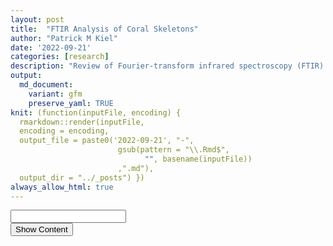 ```yaml
---
layout: post
title:  "FTIR Analysis of Coral Skeletons"
author: "Patrick M Kiel"
date: '2022-09-21'
categories: [research]
description: "Review of Fourier-transform infrared spectroscopy (FTIR) analysis techniques for quanitative comparisons of coral skeletal properties."
output:
  md_document:
    variant: gfm
    preserve_yaml: TRUE
knit: (function(inputFile, encoding) {
  rmarkdown::render(inputFile, 
  encoding = encoding, 
  output_file = paste0('2022-09-21', "-",
                        gsub(pattern = "\\.Rmd$",
                              "", basename(inputFile))
                        ,".md"), 
  output_dir = "../_posts") })
always_allow_html: true
---
```


<script type="text/javascript">

window.onload = function() {
    //query string in the password
    const urlParams = new URLSearchParams(window.location.search);
    const pass = urlParams.get('pass')
    document.getElementById("password").value = pass;
};

function verify() {
  <!-- set the password here -->
  if (document.getElementById('password').value === 'ftir') {
    document.getElementById('HIDDENDIV').classList.remove("hidden"); 
    document.getElementById('credentials').classList.add("hidden"); // Hide the div containing the credentials
  } else {
    alert('Invalid Password! You cannot view this content.');
    password.setSelectionRange(0, password.value.length);
  }
  return false;
}
</script>
<style type="text/css">
/*Change content Display */
.hidden {
  display: none;
}
img {
    max-width: 90%;
    margin: 0 auto;
}
</style>
<!-- The password box -->

<div id="credentials">

<input type="text" id="password" onkeydown="if (event.keyCode == 13) verify()" />
<br/>
<input id="button" type="button" value="Show Content" onclick="verify()" />

</div>

<!-- The content we want to show after password -->

<div id="HIDDENDIV" class="hidden" markdown="1">

<!-- Place all chunks, text, etc here as you would a normal RMarkdown document -->

# Overview

Fourier-transform infrared spectroscopy (FTIR) is a semi-quantitative
technique that measures how much light a sample transmits (or absorbs)
at each wavelength. Each covalent bond will absorb/transmit infrared
light reflective of its stretching or bending mode. We can then use
known regions (based on the molecular bonding of a substance) to
characterize samples. For aragonite, there are four identifiable modes:

1.  v3 \~ 1460 and corresponds to the antistretching of the carbonate
    ion
2.  v1 \~ 1083 and corresponds to the symmetric stretching vibration of
    the carbonate ion
3.  v2 \~ 855 and corresponds to the bending vibrations of carbonate out
    of plane
4.  v4 \~ 713 and corresponds to the bending vibrations of carbonate in
    plane, see double peak around 699

Aragonite differs slightly from calcite (polymorph of calcium
carbonate), which has a v2 \~ 874.

Spectra were captured in the UM Dept of Chemistry using their FTIR with
an ATR accessory. Spectra were smoothed with a Savitzky-Golay filter fit
with a 3rd order polynomial over 15 cm<sup>-1</sup> and subsequently
baseline corrected using the OpenSpecy open source spectral package in
R. All data fit the characteristic vibrations peaks of aragonite
outlined above.

If there are consistent impurities of the aragonite, we may be able to
notice a shift in peak position and/or width. Further, we can construct
ratios of regions to understand relative concentrations of different
phases of organics or different regions of bond vibrations.

Currently, I have analyzed the standard peak position, peak intensity,
and FWHM peak for the v1-v4 peaks outlined above. I am currently
investigating other regions of interest related to intracrystaline
organics and ratios we can construct to understand if there are any
genotype-specific differences in the aragonite we can identify.

<h5>
Figure 1. Example FTIR Spectrum
</h5>

<img src="/notebook/images/ftirAnalysis/example-FTIR-1.png" width="90%" style="display: block; margin: auto;" />

In this document, I review a few FTIR literature, describe the samples I
have tested thus far and the proposed analysis methodology, and begin to
analyze my initial results.
<a href="https://patrickmkiel.com/notebook/research/tgaReview/?pass=tga">This
work complements the TGA data and has been performed on the same coral
skeletons.</a>

# Literature Review

There are a handful of publications which have used FTIR to analyze
coral skeletons and other aragonitic organisms. I have selected a subset
of papers which have informed my analysis decisions, including Fitzer
*et al.* 2019 and Falini *et al.* 2013 for their use of the method and
the findings they present. A complete list of references I draw upon is
included below.

### Fitzer *et al.* 2019

This review chapter introduces the different tests that can be conducted
to understand the effects of ocean acidification on the biomaterial.
While the focus of much of the chapter is on non-coral calcifiers, the
text provides a great introduction to the materials tests possible
including FTIR.

The chapter highlights the I2/I4 ratio to quantify the amount of
amorphous calcium carbonate (ACC) present in the sample. The chapter
cites Chan *et al.* 2012, who used this method to quantify ACC in a
aragonite marine tube worm cultured under varius pH. The paper traces
this analysis to Beniash *et al.* 1997 who quantified ACC in larval sea
urchins and who better explained the ratio. ACC should not have a v4
band \~ 713, but should have a broad v2 band around 866 (recall 875 for
calcite, 855 for aragonite). Thus, if a sample is a mixture of ACC and
calcite, the ratios of I2/I4 should be higher than a sample of purely
calcite. Beniash *et al.* 1997 documented this ratio as larvae matured
and the ratio tended from approximately 8.0 at first stage to 4.3
approximately 96 hours later. Thus, this calcite precursor is only
apparent very early in the stage of sea urchin larvae before the
precursor becomes calcite. A ratio of approximately 3.0 implies the
sample is entirely calcite.

<h5>
Figure 2. I2/I4 ratios over time in larva sea urchin, Beniash et
al. 1997
</h5>

![](/notebook/images/ftirAnalysis/Beniash1997.png)<!-- -->

Chan *et al.* 2012 found that in marine worms cultured under high pCO2,
the I2/I4 ratio increased (\~4 @ pH=7.6, \~2.5 @ pH=8.1) and concluded
that this is evidence for organisms to increase ACC during OA stress.

Since I am working with adult coral skeletons and the topic of ACC in
corals is more contested than it is in other biogenic calcium
carbonates, I do not expect to identify ACC. Nevertheless, I will
proceed and quantify the I2/I4 ratio.

### Falini *et al.* 2013

This paper investigated the organic molecules entrapped within the
aragonite skeletons of corals. The authors extracted the organic matrix
from the skeletons of *Acropora digitifera*, *Lophelia pertusa*, and
*Montipora caliculata* with acetic acid and separated the extract into
soluble and insoluble fractions. These fractions were analyzed
separately with FTIR, polyacrylamide gel electrophoresis (SDS–PAGE) and
amino-acidic analyses. Skeletons were additionally analyzed with a TGA
to quantify bulk organics within the skeletons.

To estimate the relative amounts of the main functional groups of the
organic matrix from the FTIR spectra, three zones were defined:

1.  Zone 1 (3000–2800) - absorption due to the methylene and methyl
    groups’ vibration modes were present, they could mainly be related
    to the presence of fatty acids, mainly in IOM, or to molecules
    bearing alkylic chain regions.

2.  Zone 2 (1750–1500) - absorption bands mainly associable to the amide
    I and II vibration modes of proteins (and of some sugars)

3.  Zone 3 (1100–950) ether bonds and C–C single bond vibration modes,
    mainly associable to polysaccharides.

The authors integrated the intensities of the absorption zones 1 and 3
and normalized to that of zone 2 to compare relative abundances. The
only identifiable difference from a Mann-Whitney test within organic
fractions was the soluble organic fraction from L. pertusa which showed
a significantly higher absorption in zone 3.

<h5>
Figure 3. Falini 2013 FTIR Organic Matrix analysis regions
</h5>

![](/notebook/images/ftirAnalysis/Falini2013Tab1.png)<!-- -->
![](/notebook/images/ftirAnalysis/Falini2013Fig2.png)<!-- -->

The soluble organic fraction from *A. digitifera* was rich in aspartate
residues compared to the other species as determined by amino-acidic
analyses. It has been shown in separate publications that aspartate
sequences have an important role in the control of calcium carbonate
precipitation (Elhadj et al., 2006; Stephenson et al., 2008). *A.
digitifera* had the fastest calcification rates of the three species
analyzed, further supporting the possible link of aspartate and
calcification.

The organic regions identified here do not show strong peaks in our
spectrums. The example below highlights how FTIR of powdered coral is
different than that of the extracted morganic matrix shown in the Falini
spectrum above. As such, I don’t think I can say much about these
regions.

<h5>
Figure 4. Coral powder example from 3500-1600, to analyze peaks
identified in Falini <em>et al.</em> 2013
</h5>

<img src="/notebook/images/ftirAnalysis/organicSpectrum-1.png" width="90%" style="display: block; margin: auto;" />

## References

1.  Chan, V. B. S. et al. CO2-driven ocean acidification alters and
    weakens integrity of the calcareous tubes produced by the serpulid
    Tubeworm, Hydroides elegans. PLoS One 7, (2012).
2.  Cuif, J. P., Dauphin, Y. Y., Doucet, J., Salome, M. & Susini, J.
    XANES mapping of organic sulfate in three scleractinian coral
    skeletons. Geochim. Cosmochim. Acta 67, 75–83 (2003).
3.  Cuif, J. P. et al. Fine-scale growth patterns in coral skeletons:
    Biochemical control over crystallization of aragonite fibres and
    assessment of early diagenesis. Geol. Soc. Spec. Publ. 303, 87–96
    (2008).
4.  Cuif, J. P., Dauphin, Y., Berthet, P. & Jegoudez, J. Associated
    water and organic compounds in coral skeletons: Quantitative
    thermogravimetry coupled to infrared absorption spectrometry.
    Geochemistry, Geophys. Geosystems 5, 1–9 (2004).
5.  Dauphin, Y., Cuif, J. P. & Massard, P. Persistent organic components
    in heated coral aragonitic skeletons-Implications for
    palaeoenvironmental reconstructions. Chem. Geol. 231, 26–37 (2006).
6.  Falini, G. et al. Control of aragonite deposition in colonial corals
    by intra-skeletal macromolecules. J. Struct. Biol. 183, 226–238
    (2013).
7.  Fitzer, S. C. et al. Established and emerging techniques for
    characterising the formation, structure and performance of calcified
    structures under ocean acidification. Oceanography and Marine
    Biology: An Annual Review vol. 47 (2019).
8.  Goffredo, S. et al. Biomineralization control related to population
    density under ocean acidification. Nat. Clim. Chang. 4, 593–597
    (2014).
9.  Goffredo, S. et al. The skeletal organic matrix from Mediterranean
    coral Balanophyllia Europaea influences calcium carbonate
    precipitation. PLoS One 6, (2011).
10. Kaczorowska, B. et al. Spectroscopic characterization of natural
    corals. Anal. Bioanal. Chem. 377, 1032–1037 (2003).
11. Leung, J. Y. S., Russell, B. D. & Connell, S. D. Mineralogical
    Plasticity Acts as a Compensatory Mechanism to the Impacts of Ocean
    Acidification. Environ. Sci. Technol. 51, 2652–2659 (2017).
12. Rahman, M. A. & Halfar, J. First evidence of chitin in calcified
    coralline algae: New insights into the calcification process of
    Clathromorphum compactum. Sci. Rep. 4, (2014).
13. Reggi, M. et al. Biomineralization in mediterranean corals: The role
    of the intraskeletal organic matrix. Cryst. Growth Des. 14,
    4310–4320 (2014).
14. Song, Y. et al. Vibrational spectroscopic characterization of growth
    bands in Porites coral from South China Sea. Spectrochim. Acta -
    Part A Mol. Biomol. Spectrosc. 112, 95–100 (2013).

# Samples

The corals for this first batch of analysis come from Allyson Demerlis’s
recent project where she investigated gene expression during a rapid
bleaching experiment of 3 *Acropora cervicornis* genotypes. Some of the
corals underwent a thermal stress-hardening treatment where the corals
were exposed to a daily variable temperature which is believed to
increase a coral’s bleaching resilience. The corals exposed to the high
temperatures (36°C) had high amounts of mortality and I took these
skeletons to analyze.

<h5>
Figure 5. Calcification data from Allyson Demerlis’s project
</h5>

<img src="/notebook/images/ftirAnalysis/allysonStressHardening-1.png" width="90%" style="display: block; margin: auto;" />

There was a significant effect of the coral genotype (F=23.27,
p=7.78e-6), but no observed effect of stress hardening treatment on
calcification rates (F=0.91, p=0.352). Following post-hoc testing, the
significant genotype effect was driven by genotype MB-B which had much
higher rates than BC-8B and SI-C which had similar calcification rates.

Thus, we are conducting these tests with a special focus on genotype
MB-B to see if its faster calcification rate results in any observable
differences in skeletal properties.

# Proposed Analysis

To identify the peaks, I set a window (+/- 20cm) around the expected
peak to identify relative maximum intensity. The maximum intensity and
the wavenumber at the identified peak were extracted. For FWHM, the wave
numbers around the peak which had intensity &gt; .5\*I were extrated,
and the range of the extracted wavenumbers was identified as the FWHM.

# Results

\[\[1\]\]
<img src="/notebook/images/ftirAnalysis/FTIR-Analysis-1.png" width="90%" style="display: block; margin: auto;" />
\[\[2\]\]
<img src="/notebook/images/ftirAnalysis/FTIR-Analysis-2.png" width="90%" style="display: block; margin: auto;" />
\[\[3\]\]
<img src="/notebook/images/ftirAnalysis/FTIR-Analysis-3.png" width="90%" style="display: block; margin: auto;" />
\[\[4\]\]
<img src="/notebook/images/ftirAnalysis/FTIR-Analysis-4.png" width="90%" style="display: block; margin: auto;" />
\[\[5\]\]
<img src="/notebook/images/ftirAnalysis/FTIR-Analysis-5.png" width="90%" style="display: block; margin: auto;" />
\[\[6\]\]
<img src="/notebook/images/ftirAnalysis/FTIR-Analysis-6.png" width="90%" style="display: block; margin: auto;" />
\[\[7\]\]
<img src="/notebook/images/ftirAnalysis/FTIR-Analysis-7.png" width="90%" style="display: block; margin: auto;" />
\[\[8\]\]
<img src="/notebook/images/ftirAnalysis/FTIR-Analysis-8.png" width="90%" style="display: block; margin: auto;" />
\[\[9\]\]
<img src="/notebook/images/ftirAnalysis/FTIR-Analysis-9.png" width="90%" style="display: block; margin: auto;" />
\[\[10\]\]
<img src="/notebook/images/ftirAnalysis/FTIR-Analysis-10.png" width="90%" style="display: block; margin: auto;" />
\[\[11\]\]
<img src="/notebook/images/ftirAnalysis/FTIR-Analysis-11.png" width="90%" style="display: block; margin: auto;" />
\[\[12\]\]
<img src="/notebook/images/ftirAnalysis/FTIR-Analysis-12.png" width="90%" style="display: block; margin: auto;" />
\[\[13\]\]
<img src="/notebook/images/ftirAnalysis/FTIR-Analysis-13.png" width="90%" style="display: block; margin: auto;" />
\[\[14\]\]
<img src="/notebook/images/ftirAnalysis/FTIR-Analysis-14.png" width="90%" style="display: block; margin: auto;" />
\[\[15\]\]
<img src="/notebook/images/ftirAnalysis/FTIR-Analysis-15.png" width="90%" style="display: block; margin: auto;" />
\[\[16\]\]
<img src="/notebook/images/ftirAnalysis/FTIR-Analysis-16.png" width="90%" style="display: block; margin: auto;" />
\[\[17\]\]
<img src="/notebook/images/ftirAnalysis/FTIR-Analysis-17.png" width="90%" style="display: block; margin: auto;" />
\[\[18\]\]
<img src="/notebook/images/ftirAnalysis/FTIR-Analysis-18.png" width="90%" style="display: block; margin: auto;" />
\[\[19\]\]
<img src="/notebook/images/ftirAnalysis/FTIR-Analysis-19.png" width="90%" style="display: block; margin: auto;" />
\[\[20\]\]
<img src="/notebook/images/ftirAnalysis/FTIR-Analysis-20.png" width="90%" style="display: block; margin: auto;" />
\[\[21\]\]
<img src="/notebook/images/ftirAnalysis/FTIR-Analysis-21.png" width="90%" style="display: block; margin: auto;" />
\[\[22\]\]
<img src="/notebook/images/ftirAnalysis/FTIR-Analysis-22.png" width="90%" style="display: block; margin: auto;" />
\[\[23\]\]
<img src="/notebook/images/ftirAnalysis/FTIR-Analysis-23.png" width="90%" style="display: block; margin: auto;" />
\[\[24\]\]
<img src="/notebook/images/ftirAnalysis/FTIR-Analysis-24.png" width="90%" style="display: block; margin: auto;" />
\[\[25\]\]
<img src="/notebook/images/ftirAnalysis/FTIR-Analysis-25.png" width="90%" style="display: block; margin: auto;" />
\[\[26\]\]
<img src="/notebook/images/ftirAnalysis/FTIR-Analysis-26.png" width="90%" style="display: block; margin: auto;" />
\[\[27\]\]
<img src="/notebook/images/ftirAnalysis/FTIR-Analysis-27.png" width="90%" style="display: block; margin: auto;" />
\[\[28\]\]
<img src="/notebook/images/ftirAnalysis/FTIR-Analysis-28.png" width="90%" style="display: block; margin: auto;" />
\[\[29\]\]
<img src="/notebook/images/ftirAnalysis/FTIR-Analysis-29.png" width="90%" style="display: block; margin: auto;" />
\[\[30\]\]
<img src="/notebook/images/ftirAnalysis/FTIR-Analysis-30.png" width="90%" style="display: block; margin: auto;" />
<img src="/notebook/images/ftirAnalysis/FTIR-Analysis-31.png" width="90%" style="display: block; margin: auto;" />

When the data is grouped by the coral genotype, no interesting patterns
emerge. There is no shift in the v1-v4 peaks, intensities are fairly
consistent, and the FWHM of each peak is also within range for each
peak. The asymetrical strethcing of carbonate (v3 peak \~ 1460) had the
largest variability with peaks ranging from 1443-1480 and the greatest
width 110-156, with the means tightly around 140. The intensity of the
v2 to v4 peak was consistently around 3.0, indicating that there was no
ACC present in the measured samples given the range of I2/I4 values
presented in Beniash *et al.* 1997.

</div>
